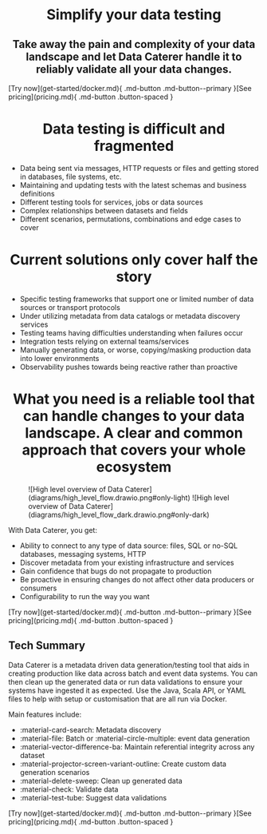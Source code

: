 <h1 align="center">Simplify your data testing</h1>

<h2 align="center">Take away the pain and complexity of your data landscape and let Data Caterer handle it to reliably 
validate all your data changes.</h2>

<span class="center-content">
[Try now](get-started/docker.md){ .md-button .md-button--primary }[See pricing](pricing.md){ .md-button .button-spaced }
</span>

<h1 class="content-spaced" align="center"> Data testing is difficult and fragmented</h1>

- Data being sent via messages, HTTP requests or files and getting stored in databases, file systems, etc.
- Maintaining and updating tests with the latest schemas and business definitions
- Different testing tools for services, jobs or data sources
- Complex relationships between datasets and fields
- Different scenarios, permutations, combinations and edge cases to cover

<h1 class="content-spaced" align="center"> Current solutions only cover half the story </h1>

- Specific testing frameworks that support one or limited number of data sources or transport protocols
- Under utilizing metadata from data catalogs or metadata discovery services
- Testing teams having difficulties understanding when failures occur
- Integration tests relying on external teams/services
- Manually generating data, or worse, copying/masking production data into lower environments
- Observability pushes towards being reactive rather than proactive

<h1 class="content-spaced" align="center"> What you need is a reliable tool that can handle changes to your data landscape. A clear and common 
approach that covers your whole ecosystem</h1> 

<figure markdown>
  ![High level overview of Data Caterer](diagrams/high_level_flow.drawio.png#only-light)
  ![High level overview of Data Caterer](diagrams/high_level_flow_dark.drawio.png#only-dark)
</figure>

With Data Caterer, you get:

- Ability to connect to any type of data source: files, SQL or no-SQL databases, messaging systems, HTTP
- Discover metadata from your existing infrastructure and services
- Gain confidence that bugs do not propagate to production
- Be proactive in ensuring changes do not affect other data producers or consumers
- Configurability to run the way you want

<span class="center-content">
[Try now](get-started/docker.md){ .md-button .md-button--primary }[See pricing](pricing.md){ .md-button .button-spaced }
</span>

## Tech Summary

Data Caterer is a metadata driven data generation/testing tool that aids in creating production like data across batch and event
data systems. You can then clean up the generated data or run data validations to ensure your systems have ingested it
as expected. Use the Java, Scala API, or YAML files to help with setup or customisation that are all run via Docker.

Main features include:

- :material-card-search: Metadata discovery
- :material-file: Batch or :material-circle-multiple: event data generation
- :material-vector-difference-ba: Maintain referential integrity across any dataset
- :material-projector-screen-variant-outline: Create custom data generation scenarios
- :material-delete-sweep: Clean up generated data
- :material-check: Validate data
- :material-test-tube: Suggest data validations

<span class="center-content">
[Try now](get-started/docker.md){ .md-button .md-button--primary }[See pricing](pricing.md){ .md-button .button-spaced }
</span>

